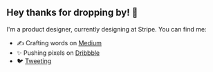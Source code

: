 ## Hey thanks for dropping by! 👋

I'm a product designer, currently designing at Stripe. You can find me:

- ✍️ Crafting words on [Medium](http://medium.com/@juneuprising)
- ✨ Pushing pixels on [Dribbble](https://dribbble.com/juneuprising)
- 🐦 [Tweeting](https://twitter.com/juneuprising)

<!--
**juneuprising/juneuprising** is a ✨ _special_ ✨ repository because its `README.md` (this file) appears on your GitHub profile.

Here are some ideas to get you started:

- 🔭 I’m currently working on ...
- 🌱 I’m currently learning ...
- 👯 I’m looking to collaborate on ...
- 🤔 I’m looking for help with ...
- 💬 Ask me about ...
- 📫 How to reach me: ...
- 😄 Pronouns: ...
- ⚡ Fun fact: ...
-->
